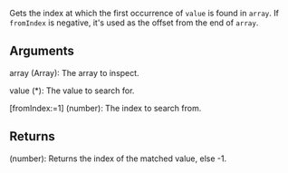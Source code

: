 Gets the index at which the first occurrence of `value` is found in `array`. If `fromIndex` is negative, it's used as the offset from the end of `array`.


## Arguments
array (Array): The array to inspect.

value (*): The value to search for.

[fromIndex:=1] (number): The index to search from.


## Returns
(number): Returns the index of the matched value, else -1.

